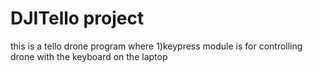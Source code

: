 # DJITello project
this is a tello drone program where
1)keypress module is for controlling drone with the keyboard on the laptop
